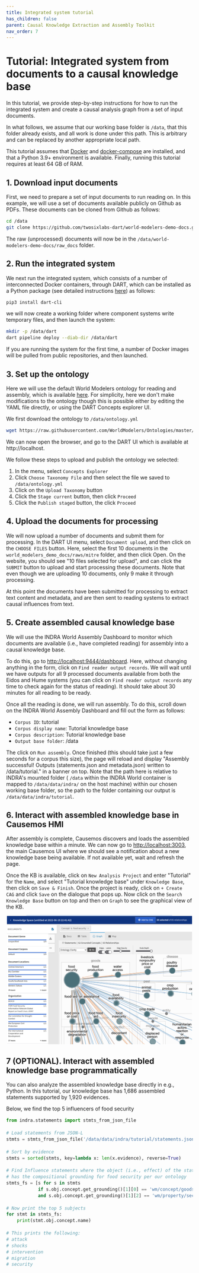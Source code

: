 ```yaml
---
title: Integrated system tutorial
has_children: false
parent: Causal Knowledge Extraction and Assembly Toolkit
nav_order: 7
---
```


# Tutorial: Integrated system from documents to a causal knowledge base

In this tutorial, we provide step-by-step instructions for how to
run the integrated system and create a causal analysis graph from
a set of input documents.

In what follows, we assume that our working base folder is `/data`, that this
folder already exists, and all work is done under this path. This is arbitrary
and can be replaced by another appropriate local path.

This tutorial assumes that [Docker](https://www.docker.com/) and 
[docker-compose](https://docs.docker.com/compose/) are installed, and
that a Python 3.9+ environment is available. Finally, running this tutorial
requires  at least 64 GB of RAM.

## 1. Download input documents

First, we need to prepare a set of input documents to run reading on. In this
example, we will use a set of documents available publicly on Github as
PDFs. These documents can be cloned from Github as follows:

```bash
cd /data
git clone https://github.com/twosixlabs-dart/world-modelers-demo-docs.git
```

The raw (unprocessed) documents will now be in the
`/data/world-modelers-demo-docs/raw_docs` folder.

## 2. Run the integrated system

We next run the integrated system, which consists of a number of interconnected
Docker containers, through DART, which can be installed as a Python package
(see detailed instructions [here](dart.html)) as follows:

```bash
pip3 install dart-cli
```

we will now create a working folder where component systems write temporary
files, and then launch the system:

```bash
mkdir -p /data/dart
dart pipeline deploy --diab-dir /data/dart
```

If you are running the system for the first time, a number of Docker
images will be pulled from public repositories, and then launched.

## 3. Set up the ontology

Here we will use the default World Modelers ontology for reading
and assembly, which is available [here](https://github.com/WorldModelers/Ontologies/blob/master/CompositionalOntology_metadata.yml).
For simplicity, here we don't make modifications to the ontology though this
is possible either by editing the YAML file directly, or using the DART
Concepts explorer UI.

We first download the ontology to `/data/ontology.yml`

```bash
wget https://raw.githubusercontent.com/WorldModelers/Ontologies/master/CompositionalOntology_metadata.yml -O /data/ontology.yml
```

We can now open the browser, and go to the DART UI which is available at http://localhost.

We follow these steps to upload and publish the ontology we selected:

1. In the menu, select `Concepts Explorer`
2. Click `Choose Taxonomy File` and then select the file we saved to `/data/ontology.yml`
3. Click on the `Upload Taxonomy` button
4. Click the `Stage current` button, then click `Proceed`
5. Click the `Publish staged` button, the click `Proceed`


## 4. Upload the documents for processing

We will now upload a number of documents and submit them for processing.
In the DART UI menu, select `Document upload`, and then click on the `CHOOSE FILES` button.
Here, select the first 10 documents in the `world_modelers_demo_docs/raws/mitre` folder,
and then click Open. On the website, you should see "10 files selected for upload", and can
click the `SUBMIT` button to upload and start processing
these documents. Note that even though we are uploading 10 documents,
only 9 make it through processing.

At this point the documents have been submitted for
processing to extract text content and metadata, and are then
sent to reading systems to extract causal influences from text.

## 5. Create assembled causal knowledge base

We will use the INDRA World Assembly Dashboard to monitor
which documents are available (i.e., have completed
reading) for assembly into a causal knowledge base.

To do this, go to [http://localhost:9444/dashboard](http://localhost:9444/dashboard). Here, without
changing anything in the form, click on `Find reader output records`.
We will wait until we have outputs for all 9 processed documents available from
both the Eidos and Hume systems (you can click on `Find reader output records`
any time to check again for the status of reading). It should
take about 30 minutes for all reading to be ready.

Once all the reading is done, we will run assembly. To do this, scroll
down on the INDRA World Assembly Dashboard and fill out the
form as follows:
* `Corpus ID`: tutorial
* `Corpus display name`: Tutorial knowledge base
* `Corpus description`: Tutorial knowledge base
* `Output base folder`: /data

The click on `Run assembly`. Once finished (this should take
just a few seconds for a corpus this size), the page will reload
and display "Assembly successful! Outputs (statements.json and metadata.json) 
written to /data/tutorial." in a banner on top.
Note that the path here is relative to INDRA's mounted folder (
`/data` within the INDRA World container is mapped to `/data/data/indra/` on the
host machine) within our chosen working base folder, so the path to the folder
containing our output is `/data/data/indra/tutorial`.

## 6. Interact with assembled knowledge base in Causemos HMI

After assembly is complete, Causemos discovers and loads the assembled knowledge base
within a minute. We can now go to [http://localhost:3003](http://localhost:3003), the main Causemos UI
where we should see a notification about a new knowledge base being available. If not available yet,
wait and refresh the page.

Once the KB is available, click on `New Analysis Project` and
enter "Tutorial" for the `Name`, and select "Tutorial knowledge base" under `Knowledge Base`, then click
on `Save & Finish`. Once the project is ready, click on `+ Create CAG` and click `Save` on the
dialogue that pops up. Now click on the `Search Knowledge Base` button on top and then on `Graph`
to see the graphical view of the KB.

<p align="center">
  <img src="../images/reading_assembly/tutorial_causemos_food_security.png" width="500">
</p>

## 7 (OPTIONAL). Interact with assembled knowledge base programmatically

You can also analyze the assembled knowledge base directly in e.g., Python.
In this tutorial, our knowledge base has 1,686 assembled statements supported
by 1,920 evidences.

Below, we find the top 5 influencers of food security

```python
from indra.statements import stmts_from_json_file

# Load statements from JSON-L
stmts = stmts_from_json_file('/data/data/indra/tutorial/statements.json', format='jsonl')

# Sort by evidence
stmts = sorted(stmts, key=lambda x: len(x.evidence), reverse=True)

# Find Influence statements where the object (i.e., effect) of the statement
# has the compositional grounding for food security per our ontology
stmts_fs = [s for s in stmts
            if s.obj.concept.get_grounding()[1][0] == 'wm/concept/goods/food'
            and s.obj.concept.get_grounding()[1][2] == 'wm/property/security']

# Now print the top 5 subjects
for stmt in stmts_fs:
    print(stmt.obj.concept.name)

# This prints the following:
# attack
# shocks
# intervention
# migration
# security
```
